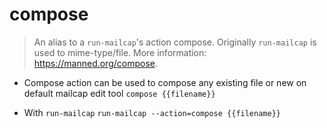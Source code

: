 # compose
> An alias to a `run-mailcap`'s action compose.
> Originally `run-mailcap` is used to mime-type/file.
> More information: <https://manned.org/compose>.

- Compose action can be used to compose any existing file or new on default mailcap edit tool
`compose {{filename}}`

- With `run-mailcap`
`run-mailcap --action=compose {{filename}}`
